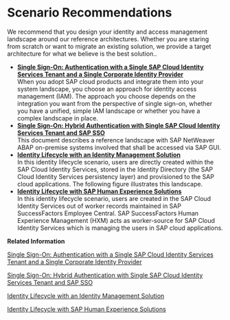 <!-- loio9fc378782ba14f2b8ed1cf2f05c45405 -->

# Scenario Recommendations

We recommend that you design your identity and access management landscape around our reference architectures. Whether you are staring from scratch or want to migrate an existing solution, we provide a target architecture for what we believe is the best solution..

-   **[Single Sign-On: Authentication with a Single SAP Cloud Identity Services Tenant and a Single Corporate Identity Provider](single-sign-on-authentication-with-a-single-sap-cloud-identity-services-tenant-and-a-4970fec.md "When you adopt SAP cloud products and integrate them into your system landscape, you choose an approach for identity access management
		(IAM). The approach you choose depends on the integration you want from the perspective of single sign-on, whether you have a unified, simple
		IAM landscape or whether you have a complex landscape in place.")**  
When you adopt SAP cloud products and integrate them into your system landscape, you choose an approach for identity access management \(IAM\). The approach you choose depends on the integration you want from the perspective of single sign-on, whether you have a unified, simple IAM landscape or whether you have a complex landscape in place.
-   **[Single Sign-On: Hybrid Authentication with Single SAP Cloud Identity Services Tenant and SAP SSO](single-sign-on-hybrid-authentication-with-single-sap-cloud-identity-services-tenant-a-c7811a8.md "This document describes a reference landscape with SAP NetWeaver ABAP
		on-premise systems involved that shall be accessed via SAP GUI.")**  
This document describes a reference landscape with SAP NetWeaver ABAP on-premise systems involved that shall be accessed via SAP GUI.
-   **[Identity Lifecycle with an Identity Management Solution](identity-lifecycle-with-an-identity-management-solution-c879f72.md "In this identity lifecycle scenario, users are directly created within the SAP
			Cloud Identity Services, stored in the Identity Directory (the
			SAP Cloud Identity Services persistency layer) and provisioned to the SAP
		cloud applications. The following figure illustrates this landscape.")**  
In this identity lifecycle scenario, users are directly created within the SAP Cloud Identity Services, stored in the Identity Directory \(the SAP Cloud Identity Services persistency layer\) and provisioned to the SAP cloud applications. The following figure illustrates this landscape.
-   **[Identity Lifecycle with SAP Human Experience Solutions](identity-lifecycle-with-sap-human-experience-solutions-eea9287.md "In this identity lifecycle scenario, users are created in the SAP Cloud Identity
			Services out of worker records maintained in SAP SuccessFactors
		Employee Central. SAP SuccessFactors Human Experience Management (HXM) acts
		as worker-source for SAP Cloud Identity Services which is managing the users
		in SAP cloud applications.")**  
In this identity lifecycle scenario, users are created in the SAP Cloud Identity Services out of worker records maintained in SAP SuccessFactors Employee Central. SAP SuccessFactors Human Experience Management \(HXM\) acts as worker-source for SAP Cloud Identity Services which is managing the users in SAP cloud applications.

**Related Information**  


[Single Sign-On: Authentication with a Single SAP Cloud Identity Services Tenant and a Single Corporate Identity Provider](single-sign-on-authentication-with-a-single-sap-cloud-identity-services-tenant-and-a-4970fec.md "When you adopt SAP cloud products and integrate them into your system landscape, you choose an approach for identity access management (IAM). The approach you choose depends on the integration you want from the perspective of single sign-on, whether you have a unified, simple IAM landscape or whether you have a complex landscape in place.")

[Single Sign-On: Hybrid Authentication with Single SAP Cloud Identity Services Tenant and SAP SSO](single-sign-on-hybrid-authentication-with-single-sap-cloud-identity-services-tenant-a-c7811a8.md "This document describes a reference landscape with SAP NetWeaver ABAP on-premise systems involved that shall be accessed via SAP GUI.")

[Identity Lifecycle with an Identity Management Solution](identity-lifecycle-with-an-identity-management-solution-c879f72.md "In this identity lifecycle scenario, users are directly created within the SAP Cloud Identity Services, stored in the Identity Directory (the SAP Cloud Identity Services persistency layer) and provisioned to the SAP cloud applications. The following figure illustrates this landscape.")

[Identity Lifecycle with SAP Human Experience Solutions](identity-lifecycle-with-sap-human-experience-solutions-eea9287.md "In this identity lifecycle scenario, users are created in the SAP Cloud Identity Services out of worker records maintained in SAP SuccessFactors Employee Central. SAP SuccessFactors Human Experience Management (HXM) acts as worker-source for SAP Cloud Identity Services which is managing the users in SAP cloud applications.")

